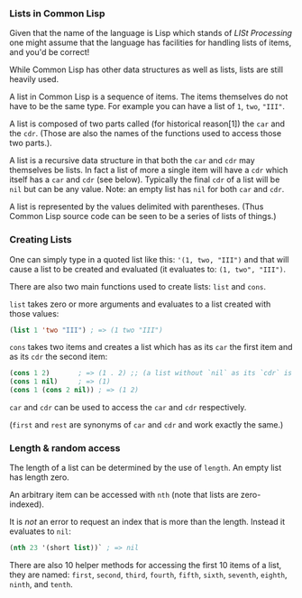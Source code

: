 ### Lists in Common Lisp

Given that the name of the language is Lisp which stands of _LISt Processing_ one might assume that the language has facilities for handling lists of items, and you'd be correct!

While Common Lisp has other data structures as well as lists, lists are still heavily used.

A list in Common Lisp is a sequence of items. The items themselves do not have to be the same type. For example you can have a list of `1`, `two`, `"III"`.

A list is composed of two parts called (for historical reason[1]) the `car` and the `cdr`. (Those are also the names of the functions used to access those two parts.).

A list is a recursive data structure in that both the `car` and `cdr` may themselves be lists. In fact a list of more a single item will have a `cdr` which itself has a `car` and `cdr` (see below). Typically the final `cdr` of a list will be `nil` but can be any value. Note: an empty list has `nil` for both `car` and `cdr`.

A list is represented by the values delimited with parentheses. (Thus Common Lisp source code can be seen to be a series of lists of things.)

### Creating Lists

One can simply type in a quoted list like this: `'(1, two, "III")` and that will cause a list to be created and evaluated (it evaluates to: `(1, two", "III")`.

There are also two main functions used to create lists: `list` and `cons`.

`list` takes zero or more arguments and evaluates to a list created with those values:

```lisp
(list 1 'two "III") ; => (1 two "III")
```

`cons` takes two items and creates a list which has as its `car` the first item and as its `cdr` the second item:

```lisp
(cons 1 2)       ; => (1 . 2) ;; (a list without `nil` as its `cdr` is printed in this way.)
(cons 1 nil)     ; => (1)
(cons 1 (cons 2 nil)) ; => (1 2)
```

`car` and `cdr` can be used to access the `car` and `cdr` respectively.

(`first` and `rest` are synonyms of `car` and `cdr` and work exactly the same.)

### Length & random access

The length of a list can be determined by the use of `length`. An empty list has length zero.

An arbitrary item can be accessed with `nth` (note that lists are zero-indexed).

It is _not_ an error to request an index that is more than the length. Instead it evaluates to `nil`:

```lisp
(nth 23 '(short list))` ; => nil
```

There are also 10 helper methods for accessing the first 10 items of a list, they are named: `first`, `second`, `third`, `fourth`, `fifth`, `sixth`, `seventh`, `eighth`, `ninth`, and `tenth`.

